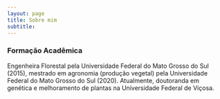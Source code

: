 ```yaml
---
layout: page
title: Sobre mim
subtitle: 
---
```



### Formação Acadêmica

Engenheira Florestal pela Universidade Federal do Mato Grosso do Sul (2015), mestrado em agronomia (produção vegetal) pela Universidade Federal do Mato Grosso do Sul (2020). Atualmente, doutoranda em genética e melhoramento de plantas na Universidade Federal de Viçosa. 

### 

